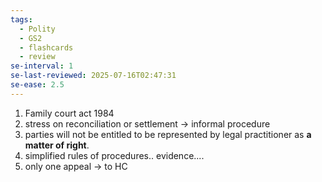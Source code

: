 ```yaml
---
tags:
  - Polity
  - GS2
  - flashcards
  - review
se-interval: 1
se-last-reviewed: 2025-07-16T02:47:31
se-ease: 2.5
---
```

1. Family court act 1984
2. stress on reconciliation or settlement -> informal procedure
3. parties will not be entitled to be represented by legal practitioner as **a matter of right**.
4. simplified rules of procedures.. evidence....
5. only one appeal -> to HC

